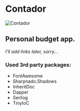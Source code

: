 # Contador
![Contador](https://github.com/JakubOciepa/Contador/workflows/Contador/badge.svg)

## Personal budget app.
_I'll add links later, sorry..._
### Used 3rd party packages:
- FontAwesome
- Sharpnado.Shadows
- InheritDoc
- Dapper
- Serilog
- TinyIoC